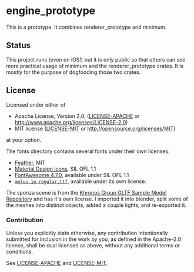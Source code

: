 # engine_prototype

This is a prototype. It combines renderer_prototype and minimum.

## Status

This project runs (even on iOS!) but it is only public so that others can see more practical usage of minimum and the
renderer_prototype crates. It is mostly for the purpose of dogfooding those two crates.

## License

Licensed under either of

* Apache License, Version 2.0, ([LICENSE-APACHE](LICENSE-APACHE) or http://www.apache.org/licenses/LICENSE-2.0)
* MIT license ([LICENSE-MIT](LICENSE-MIT) or http://opensource.org/licenses/MIT)

at your option.

The fonts directory contains several fonts under their own licenses:
 * [Feather](https://github.com/AT-UI/feather-font), MIT
 * [Material Design Icons](https://materialdesignicons.com), SIL OFL 1.1
 * [FontAwesome 4.7.0](https://fontawesome.com/v4.7.0/license/), available under SIL OFL 1.1
 * [`mplus-1p-regular.ttf`](http://mplus-fonts.osdn.jp), available under its own license.

The sponza scene is from the [Khronos Group GLTF Sample Model Repository](https://github.com/KhronosGroup/glTF-Sample-Models/tree/master/2.0/Sponza) 
and has it's own license. I imported it into blender, split some of the meshes
into distinct objects, added a couple lights, and re-exported it.

### Contribution

Unless you explicitly state otherwise, any contribution intentionally
submitted for inclusion in the work by you, as defined in the Apache-2.0
license, shall be dual licensed as above, without any additional terms or
conditions.

See [LICENSE-APACHE](LICENSE-APACHE) and [LICENSE-MIT](LICENSE-MIT).
